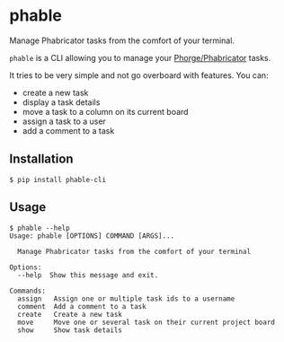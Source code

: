 # phable
Manage Phabricator tasks from the comfort of your terminal.

`phable` is a CLI allowing you to manage your [Phorge/Phabricator](https://we.forge.it) tasks.

It tries to be very simple and not go overboard with features. You can:
- create a new task
- display a task details
- move a task to a column on its current board
- assign a task to a user
- add a comment to a task

## Installation

```console
$ pip install phable-cli
```

## Usage

```console
$ phable --help
Usage: phable [OPTIONS] COMMAND [ARGS]...

  Manage Phabricator tasks from the comfort of your terminal

Options:
  --help  Show this message and exit.

Commands:
  assign   Assign one or multiple task ids to a username
  comment  Add a comment to a task
  create   Create a new task
  move     Move one or several task on their current project board
  show     Show task details
```
